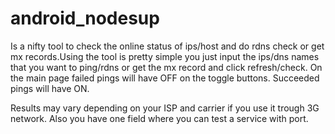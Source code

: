 # android_nodesup
Is a nifty tool to check the online status of ips/host and do rdns check or get mx records.Using the tool is pretty simple you just input the ips/dns names that you want to ping/rdns or get the mx record and click refresh/check.
On the main page failed pings will have OFF on the toggle buttons. Succeeded pings will have ON.

Results may vary depending on your ISP and carrier if you use it trough 3G network. Also you have one field where you can test a service with port.
